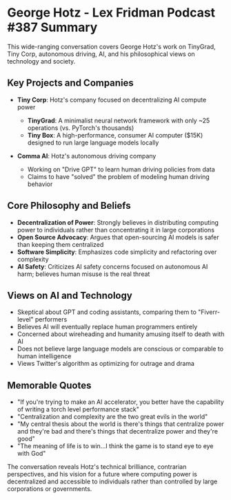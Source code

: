 # George Hotz - Lex Fridman Podcast #387 Summary

This wide-ranging conversation covers George Hotz's work on TinyGrad, Tiny Corp, autonomous driving, AI, and his philosophical views on technology and society.

## Key Projects and Companies

- **Tiny Corp**: Hotz's company focused on decentralizing AI compute power
  - **TinyGrad**: A minimalist neural network framework with only ~25 operations (vs. PyTorch's thousands)
  - **Tiny Box**: A high-performance, consumer AI computer ($15K) designed to run large language models locally

- **Comma AI**: Hotz's autonomous driving company
  - Working on "Drive GPT" to learn human driving policies from data
  - Claims to have "solved" the problem of modeling human driving behavior

## Core Philosophy and Beliefs

- **Decentralization of Power**: Strongly believes in distributing computing power to individuals rather than concentrating it in large corporations
- **Open Source Advocacy**: Argues that open-sourcing AI models is safer than keeping them centralized
- **Software Simplicity**: Emphasizes code simplicity and refactoring over complexity
- **AI Safety**: Criticizes AI safety concerns focused on autonomous AI harm; believes human misuse is the real threat

## Views on AI and Technology

- Skeptical about GPT and coding assistants, comparing them to "Fiverr-level" performers
- Believes AI will eventually replace human programmers entirely
- Concerned about wireheading and humanity amusing itself to death with AI
- Does not believe large language models are conscious or comparable to human intelligence
- Views Twitter's algorithm as optimizing for outrage and drama

## Memorable Quotes

- "If you're trying to make an AI accelerator, you better have the capability of writing a torch level performance stack"
- "Centralization and complexity are the two great evils in the world"
- "My central thesis about the world is there's things that centralize power and they're bad and there's things that decentralize power and they're good"
- "The meaning of life is to win...I think the game is to stand eye to eye with God"

The conversation reveals Hotz's technical brilliance, contrarian perspectives, and his vision for a future where computing power is decentralized and accessible to individuals rather than controlled by large corporations or governments.

